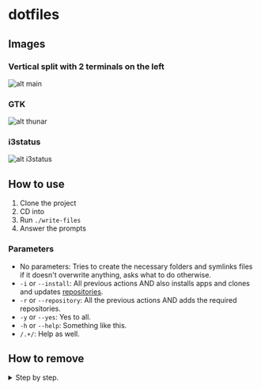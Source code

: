 # dotfiles

## Images

### Vertical split with 2 terminals on the left
![alt main](https://gist.githubusercontent.com/alexisquintero/a246066a7fdc3f938f5b72fd6653ebe4/raw/5b09839358433b6a1950c2e70fec84f1e614e476/desktop.png)

### GTK
![alt thunar](https://gist.githubusercontent.com/alexisquintero/a246066a7fdc3f938f5b72fd6653ebe4/raw/5b09839358433b6a1950c2e70fec84f1e614e476/gtk.png)

### i3status
![alt i3status](https://gist.githubusercontent.com/alexisquintero/a246066a7fdc3f938f5b72fd6653ebe4/raw/5b09839358433b6a1950c2e70fec84f1e614e476/i3bar.png)

## How to use

1. Clone the project
2. CD into
3. Run `./write-files`
4. Answer the prompts

### Parameters

* No parameters: Tries to create the necessary folders and symlinks files if it doesn't overwrite anything, asks what to do otherwise.
* `-i` or `--install`: All previous actions AND also installs apps and clones and updates [repo][1][sito][2][ries][3].
* `-r` or `--repository`: All the previous actions AND adds the required repositories. 
* `-y` or `--yes`: Yes to all.
* `-h` or `--help`: Something like this.
* `/.+/`: Help as well.

## How to remove

<details>
	<summary>Step by step.</summary>
  <image src="https://i.kym-cdn.com/photos/images/newsfeed/000/531/029/68e.gif"/>
</details>

[1]: https://github.com/alexisquintero/utils
[2]: https://github.com/alexisquintero/.vim
[3]: https://github.com/justbuchanan/i3scripts
